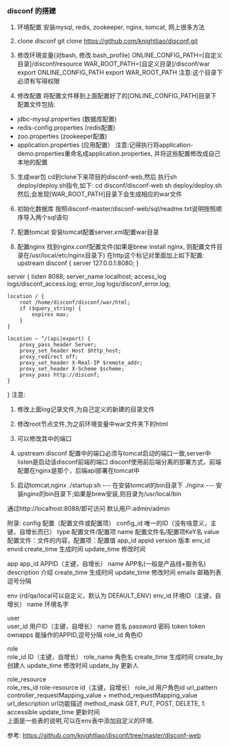 ### disconf 的搭建
1. 环境配置
安装mysql, redis, zookeeper, nginx, tomcat, 网上很多方法

2. clone disconf
git clone https://github.com/knightliao/disconf.git

3. 修改环境变量(对bash, 修改.bash_profile)
ONLINE_CONFIG_PATH=[自定义目录]/disconf/resource
WAR_ROOT_PATH=[自定义目录]/disconf/war
export ONLINE_CONFIG_PATH
export WAR_ROOT_PATH
注意:这个目录下必须有写得权限

4. 修改配置
将配置文件移到上面配置好了的[ONLINE_CONFIG_PATH]目录下
配置文件包括:
- jdbc-mysql.properties (数据库配置)
- redis-config.properties (redis配置)
- zoo.properties (zookeeper配置)
- application.properties (应用配置）
注意:记得执行将application-demo.properties重命名成application.properties, 并将这些配置修改成自己本地的配置

5. 生成war包
cd到clone下来项目的disconf-web,然后
执行sh deploy/deploy.sh指令,如下:
cd disconf/disconf-web
sh deploy/deploy.sh
然后,会发现[WAR_ROOT_PATH]目录下会生成相应的war文件

6. 初始化数据库
按照disconf-master/disconf-web/sql/readme.txt说明按照顺序导入两个sql语句

7. 配置tomcat
安装tomcat配置server.xml配置war目录
<Context path="" docBase="WAR_ROOT_PATH目录"></Context>

8. 配置nginx
找到nginx.conf配置文件(如果是brew install nginx, 则配置文件目录在/usr/local/etc/nginx目录下)
在http这个标记对里面加上如下配置:
upstream disconf {
    server 127.0.0.1:8080;
}  
  
server {
    listen   8088;
    server_name localhost;
    access_log logs/disconf_access.log;
    error_log logs/disconf_error.log;
  
    location / {  
        root /home/disconf/disconf/war/html;  
        if ($query_string) {  
            expires max;  
        }  
    }  
  
    location ~ ^/(api|export) {  
        proxy_pass_header Server;  
        proxy_set_header Host $http_host;  
        proxy_redirect off;  
        proxy_set_header X-Real-IP $remote_addr;  
        proxy_set_header X-Scheme $scheme;  
        proxy_pass http://disconf;  
    }  
} 
注意:
1. 修改上面log记录文件,为自己定义的新建的目录文件
2. 修改root节点文件,为之前环境变量中war文件夹下的html
3. 可以修改其中的端口
4. upstream disconf 配置中的端口必须与tomcat启动的端口一致,server中listen是启动该disconf前端的端口
disconf使用前后端分离的部署方式，前端配置在nginx是那个，后端api部署在tomcat中

9. 启动tomcat,nginx
./startup.sh --- 在安装tomcat的bin目录下
./nginx ---  安装nginx的bin目录下;如果是brew安装,则目录为/usr/local/bin

通过http://localhost:8088/即可访问  默认用户:admin/admin

附录:
config      配置（配置文件或配置项）
    config_id       唯一的ID（没有啥意义，主键，自增长而已）
    type            配置文件/配置项
    name            配置文件名/配置项KeY名
    value           配置文件：文件的内容，配置项：配置值
    app_id          appid
    version         版本
    env_id          envid
    create_time     生成时间
    update_time     修改时间

app
    app_id          APPID（主键，自增长）
    name            APP名(一般是产品线+服务名)
    description     介绍
    create_time     生成时间
    update_time     修改时间
    emails          邮箱列表逗号分隔

env  (rd/qa/local可以自定义，默认为 DEFAULT_ENV)
    env_id          环境ID（主键，自增长）
    name            环境名字

user  
    user_id         用户ID（主键，自增长）
    name            姓名
    password        密码
    token           token
    ownapps         能操作的APPID,逗号分隔
    role_id         角色ID

role  
    role_id         ID（主键，自增长）
    role_name       角色名
    create_time     生成时间
    create_by       创建人
    update_time     修改时间
    update_by       更新人

role_resource  
    role_res_id     role-resource id（主键，自增长）
    role_id         用户角色id
    url_pattern     controller_requestMapping_value + method_requestMapping_value
    url_description url功能描述
    method_mask     GET, PUT, POST, DELETE, 1: accessible
    update_time     更新时间            
上面是一些表的说明,可以在env表中添加自定义的环境.

参考: 
https://github.com/knightliao/disconf/tree/master/disconf-web